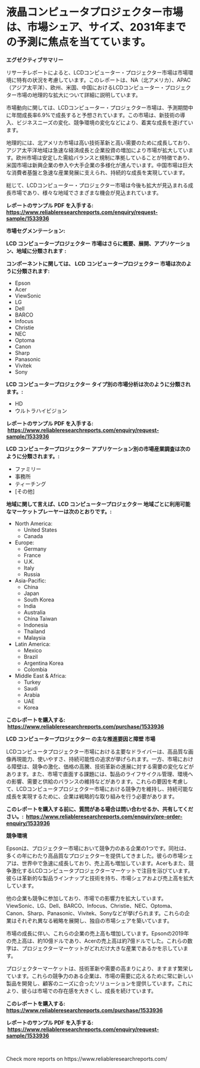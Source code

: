 <p><h1>液晶コンピュータプロジェクター市場は、市場シェア、サイズ、2031年までの予測に焦点を当てています。</h1></p><p><strong>エグゼクティブサマリー</strong></p>
<p><p>リサーチレポートによると、LCDコンピューター・プロジェクター市場は市場環境に特有の状況を考慮しています。このレポートは、NA（北アメリカ）、APAC（アジア太平洋）、欧州、米国、中国におけるLCDコンピューター・プロジェクター市場の地理的な拡大について詳細に説明しています。</p><p>市場動向に関しては、LCDコンピューター・プロジェクター市場は、予測期間中に年間成長率6.9%で成長すると予想されています。この市場は、新技術の導入、ビジネスニーズの変化、競争環境の変化などにより、着実な成長を遂げています。</p><p>地理的には、北アメリカ市場は高い技術革新と高い需要のために成長しており、アジア太平洋地域は急速な経済成長と企業投資の増加により市場が拡大しています。欧州市場は安定した需給バランスと規制に準拠していることが特徴であり、米国市場は新興企業の参入や大手企業の多様化が進んでいます。中国市場は巨大な消費者基盤と急速な産業発展に支えられ、持続的な成長を実現しています。</p><p>総じて、LCDコンピューター・プロジェクター市場は今後も拡大が見込まれる成長市場であり、様々な地域でさまざまな機会が見込まれています。</p></p>
<p><strong>レポートのサンプル PDF を入手する: <a href="https://www.reliableresearchreports.com/enquiry/request-sample/1533936">https://www.reliableresearchreports.com/enquiry/request-sample/1533936</a></strong></p>
<p><strong>市場セグメンテーション:</strong></p>
<p><strong> LCD コンピュータープロジェクター 市場はさらに概要、展開、アプリケーション、地域に分類されます :</strong></p>
<p><strong>コンポーネントに関しては、 LCD コンピュータープロジェクター 市場は次のように分類されます: &nbsp;</strong></p>
<p><ul><li>Epson</li><li>Acer</li><li>ViewSonic</li><li>LG</li><li>Dell</li><li>BARCO</li><li>Infocus</li><li>Christie</li><li>NEC</li><li>Optoma</li><li>Canon</li><li>Sharp</li><li>Panasonic</li><li>Vivitek</li><li>Sony</li></ul></p>
<p><strong> LCD コンピュータープロジェクター タイプ別の市場分析は次のように分類されます。:</strong></p>
<p><ul><li>HD</li><li>ウルトラハイビジョン</li></ul></p>
<p><strong>レポートのサンプル PDF を入手する: &nbsp;<a href="https://www.reliableresearchreports.com/enquiry/request-sample/1533936">https://www.reliableresearchreports.com/enquiry/request-sample/1533936</a></strong></p>
<p><strong> LCD コンピュータープロジェクター アプリケーション別の市場産業調査は次のように分類されます。:</strong></p>
<p><ul><li>ファミリー</li><li>事務所</li><li>ティーチング</li><li>[その他]</li></ul></p>
<p><strong>地域に関して言えば、LCD コンピュータープロジェクター 地域ごとに利用可能なマーケットプレーヤーは次のとおりです。:</strong></p>
<p><ul>
    <li>
        North America:
        <ul>
            <li>United States</li>
            <li>Canada</li>
        </ul>
    </li>
    <li>
        Europe:
        <ul>
            <li>Germany</li>
            <li>France</li>
            <li>U.K.</li>
            <li>Italy</li>
            <li>Russia</li>
        </ul>
    </li>
    <li>
        Asia-Pacific:
        <ul>
            <li>China</li>
            <li>Japan</li>
            <li>South Korea</li>
            <li>India</li>
            <li>Australia</li>
            <li>China Taiwan</li>
            <li>Indonesia</li>
            <li>Thailand</li>
            <li>Malaysia</li>
        </ul>
    </li>
    <li>
        Latin America:
        <ul>
            <li>Mexico</li>
            <li>Brazil</li>
            <li>Argentina Korea</li>
            <li>Colombia</li>
        </ul>
    </li>
    <li>
        Middle East & Africa:
        <ul>
            <li>Turkey</li>
            <li>Saudi</li>
            <li>Arabia</li>
            <li>UAE</li>
            <li>Korea</li>
        </ul>
    </li>
    </ul></p>
<p><strong>このレポートを購入する: &nbsp;<a href="https://www.reliableresearchreports.com/purchase/1533936">https://www.reliableresearchreports.com/purchase/1533936</a></strong></p>
<p><strong>LCD コンピュータープロジェクター の主な推進要因と障壁 市場</strong></p>
<p><p>LCDコンピュータプロジェクター市場における主要なドライバーは、高品質な画像再現能力、使いやすさ、持続可能性の追求が挙げられます。一方、市場における障壁は、競争の激化、価格の高騰、技術革新の進展に対する需要の変化などがあります。また、市場で直面する課題には、製品のライフサイクル管理、環境への影響、需要と供給のバランスの維持などがあります。これらの要因を考慮して、LCDコンピュータプロジェクター市場における競争力を維持し、持続可能な成長を実現するために、企業は戦略的な取り組みを行う必要があります。</p></p>
<p><strong>このレポートを購入する前に、質問がある場合は問い合わせるか、共有してください。:&nbsp; <a href="https://www.reliableresearchreports.com/enquiry/pre-order-enquiry/1533936">https://www.reliableresearchreports.com/enquiry/pre-order-enquiry/1533936</a></strong></p>
<p><strong>競争環境</strong></p>
<p><p>Epsonは、プロジェクター市場において競争力のある企業の1つです。同社は、多くの年にわたり高品質なプロジェクターを提供してきました。彼らの市場シェアは、世界中で急速に成長しており、売上高も増加しています。Acerもまた、競争激化するLCDコンピュータプロジェクターマーケットで注目を浴びています。彼らは革新的な製品ラインナップと技術を持ち、市場シェアおよび売上高を拡大しています。</p><p>他の企業も競争に参加しており、市場での影響力を拡大しています。ViewSonic、LG、Dell、BARCO、Infocus、Christie、NEC、Optoma、Canon、Sharp、Panasonic、Vivitek、Sonyなどが挙げられます。これらの企業はそれぞれ異なる戦略を展開し、独自の市場シェアを築いています。</p><p>市場の成長に伴い、これらの企業の売上高も増加しています。Epsonの2019年の売上高は、約10億ドルであり、Acerの売上高は約7億ドルでした。これらの数字は、プロジェクターマーケットがどれだけ大きな産業であるかを示しています。</p><p>プロジェクターマーケットは、技術革新や需要の高まりにより、ますます繁栄しています。これらの競争力のある企業は、市場の需要に応えるために常に新しい製品を開発し、顧客のニーズに合ったソリューションを提供しています。これにより、彼らは市場での存在感を大きくし、成長を続けています。</p></p>
<p><strong>このレポートを購入する: &nbsp; <a href="https://www.reliableresearchreports.com/purchase/1533936">https://www.reliableresearchreports.com/purchase/1533936</a></strong></p>
<p><strong>レポートのサンプル PDF を入手する: &nbsp;<a href="https://www.reliableresearchreports.com/enquiry/request-sample/1533936">https://www.reliableresearchreports.com/enquiry/request-sample/1533936</a></strong><strong></strong></p>
<p>&nbsp;</p>
<p>Check more reports on https://www.reliableresearchreports.com/</p>